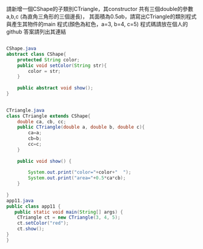 
請新增一個CShape的子類別CTriangle，其constructor 共有三個double的參數 a,b,c (為直角三角形的三個邊長)，
其面積為0.5*a*b，請寫出CTriangle的類別程式與產生其物件的main 程式(顏色為紅色，a=3, b=4, c=5) 程式碼請放在個人的github 答案請列出其連結

```java

CShape.java        
abstract class CShape{
    protected String color;
    public void setColor(String str){
        color = str;
    }
 
    public abstract void show();
}

           
CTriangle.java
class CTriangle extends CShape{
    double ca, cb, cc;
    public CTriangle(double a, double b, double c){
        ca=a;
        cb=b;
        cc=c;
    }
   
    public void show() {
       
        System.out.print("color="+color+"  ");
        System.out.print("area="+0.5*ca*cb);
    }
   
}
app11.java
public class app11 {
   public static void main(String[] args) {
    CTriangle ct = new CTriangle(3, 4, 5);
    ct.setColor("red");
    ct.show();
}
}

```
